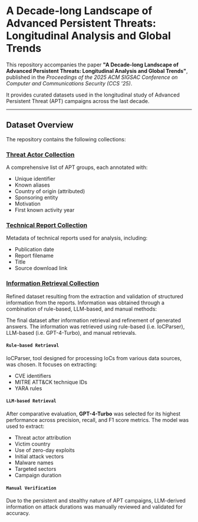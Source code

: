 # A Decade-long Landscape of Advanced Persistent Threats: Longitudinal Analysis and Global Trends

This repository accompanies the paper **"A Decade-long Landscape of Advanced Persistent Threats: Longitudinal Analysis and Global Trends"**, published in the *Proceedings of the 2025 ACM SIGSAC Conference on Computer and Communications Security (CCS '25)*.

It provides curated datasets used in the longitudinal study of Advanced Persistent Threat (APT) campaigns across the last decade.

---

## Dataset Overview
The repository contains the following collections:

### [Threat Actor Collection](Threat_Actor_Collection.csv)
A comprehensive list of APT groups, each annotated with:
  - Unique identifier  
  - Known aliases  
  - Country of origin (attributed)  
  - Sponsoring entity
  - Motivation
  - First known activity year

### [Technical Report Collection](Technical_Report_Collection.csv)
Metadata of technical reports used for analysis, including:
  - Publication date  
  - Report filename  
  - Title  
  - Source download link

### [Information Retrieval Collection](Information_Retrieved_Collection.csv)
Refined dataset resulting from the extraction and validation of structured information from the reports. 
Information was obtained through a combination of rule-based, LLM-based, and manual methods:

The final dataset after information retrieval and refinement of generated answers.
The information was retrieved using rule-based (i.e. IoCParser), LLM-based (i.e. GPT-4-Turbo), and manual retrievals.

#### `Rule-based Retrieval`
IoCParser, tool designed for processing IoCs from various data sources, was chosen. 
It focuses on extracting:
  - CVE identifiers  
  - MITRE ATT&CK technique IDs  
  - YARA rules

#### `LLM-based Retrieval`
After comparative evaluation, **GPT-4-Turbo** was selected for its highest performance across precision, recall, and F1 score metrics. The model was used to extract:
  - Threat actor attribution  
  - Victim country  
  - Use of zero-day exploits  
  - Initial attack vectors  
  - Malware names  
  - Targeted sectors  
  - Campaign duration

#### `Manual Verification`
Due to the persistent and stealthy nature of APT campaigns, LLM-derived information on attack durations was manually reviewed and validated for accuracy.
